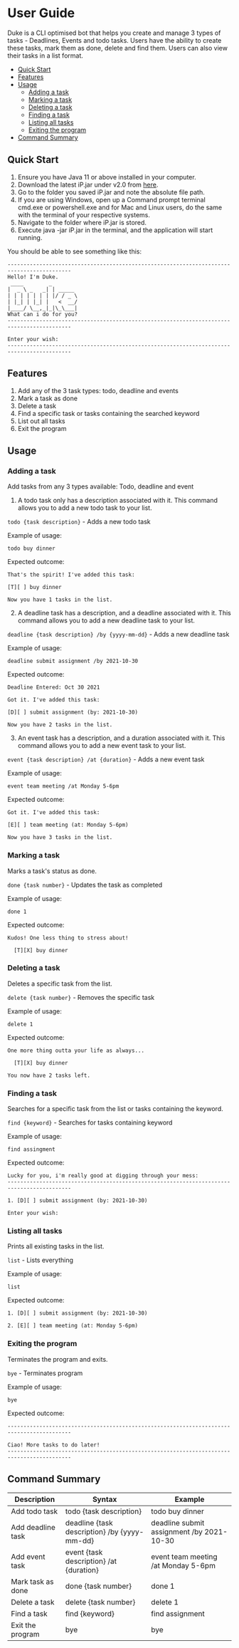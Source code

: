 # User Guide
Duke is a CLI optimised bot that helps you create and manage 3 types of tasks - Deadlines, Events
and todo tasks. Users have the ability to create these tasks, mark them as done, delete
and find them. Users can also view their tasks in a list format.
* [Quick Start](#quick-start)
* [Features](#features)
* [Usage](#usage)
  * [Adding a task](#adding-a-task)
  * [Marking a task](#marking-a-task)
  * [Deleting a task](#deleting-a-task)
  * [Finding a task](#finding-a-task)
  * [Listing all tasks](#listing-all-tasks)
  * [Exiting the program](#exiting-the-program)
* [Command Summary](#command-summary)    
    
## Quick Start
1. Ensure you have Java 11 or above installed in your computer.
2. Download the latest iP.jar under v2.0 from [here](https://github.com/pragyan01/ip/releases).
3. Go to the folder you saved iP.jar and note the absolute file path.
4. If you are using Windows, open up a Command prompt terminal cmd.exe or powershell.exe and for 
   Mac and Linux users, do the same with the terminal of your respective systems.
5. Navigate to the folder where iP.jar is stored.
6. Execute java -jar iP.jar in the terminal, and the application will start running.

You should be able to see something like this:
```
------------------------------------------------------------------------------------------
Hello! I'm Duke.
 ____        _        
|  _ \ _   _| | _____ 
| | | | | | | |/ / _ \
| |_| | |_| |   <  __/
|____/ \__,_|_|\_\___|
What can i do for you?
------------------------------------------------------------------------------------------

Enter your wish: 
------------------------------------------------------------------------------------------
```
## Features 
1. Add any of the 3 task types: todo, deadline and events
2. Mark a task as done
3. Delete a task
4. Find a specific task or tasks containing the searched keyword
5. List out all tasks
6. Exit the program

## Usage

### Adding a task
Add tasks from any 3 types available: Todo, deadline and event

1. A todo task only has a description associated with it. 
   This command allows you to add a new todo task to your list.

`todo {task description}` - Adds a new todo task

Example of usage:

`todo buy dinner`

Expected outcome:

```
That's the spirit! I've added this task:

[T][ ] buy dinner

Now you have 1 tasks in the list.
```

2. A deadline task has a description, and a deadline associated with it. 
   This command allows you to add a new deadline task to your list.

`deadline {task description} /by {yyyy-mm-dd}` - Adds a new deadline task

Example of usage:

`deadline submit assignment /by 2021-10-30`

Expected outcome:

```
Deadline Entered: Oct 30 2021

Got it. I've added this task:

[D][ ] submit assignment (by: 2021-10-30)

Now you have 2 tasks in the list.
```

3. An event task has a description, and a duration associated with it. 
   This command allows you to add a new event task to your list.

`event {task description} /at {duration}` - Adds a new event task

Example of usage:

`event team meeting /at Monday 5-6pm`

Expected outcome:

```
Got it. I've added this task:

[E][ ] team meeting (at: Monday 5-6pm)

Now you have 3 tasks in the list.
```
### Marking a task
Marks a task's status as done.

`done {task number}` - Updates the task as completed

Example of usage:

`done 1`

Expected outcome:

```
Kudos! One less thing to stress about!

  [T][X] buy dinner
```
### Deleting a task
Deletes a specific task from the list.

`delete {task number}` - Removes the specific task

Example of usage:

`delete 1`

Expected outcome:

```
One more thing outta your life as always...

  [T][X] buy dinner

You now have 2 tasks left.
```
### Finding a task
Searches for a specific task from the list or tasks containing the keyword.

`find {keyword}` - Searches for tasks containing keyword

Example of usage:

`find assingment`

Expected outcome:

```
Lucky for you, i'm really good at digging through your mess:
------------------------------------------------------------------------------------------

1. [D][ ] submit assignment (by: 2021-10-30)

Enter your wish: 
```
### Listing all tasks
Prints all existing tasks in the list.

`list` - Lists everything

Example of usage:

`list`

Expected outcome:

```
1. [D][ ] submit assignment (by: 2021-10-30)

2. [E][ ] team meeting (at: Monday 5-6pm)
```
### Exiting the program
Terminates the program and exits.

`bye` - Terminates program

Example of usage:

`bye`

Expected outcome:

```
------------------------------------------------------------------------------------------

Ciao! More tasks to do later!
------------------------------------------------------------------------------------------
```
## Command Summary

Description | Syntax | Example
------------|--------|--------
Add todo task | todo {task description} | todo buy dinner
Add deadline task | deadline {task description} /by {yyyy-mm-dd} | deadline submit assignment /by 2021-10-30
Add event task | event {task description} /at {duration} | event team meeting /at Monday 5-6pm
Mark task as done | done {task number} | done 1
Delete a task | delete {task number} | delete 1
Find a task | find {keyword} | find assignment
Exit the program | bye | bye

